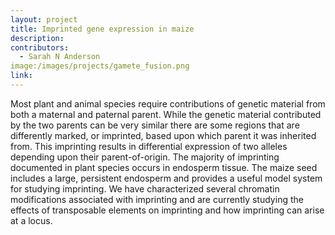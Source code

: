 ```yaml
---
layout: project
title: Imprinted gene expression in maize
description:
contributors:
  - Sarah N Anderson
image:/images/projects/gamete_fusion.png
link: 
---
```


Most plant and animal species require contributions of genetic material from both a maternal and paternal parent.  While the genetic material contributed by the two parents can be very similar there are some regions that are differently marked, or imprinted, based upon which parent it was inherited from.  This imprinting results in differential expression of two alleles depending upon their parent-of-origin.  The majority of imprinting documented in plant species occurs in endosperm tissue.  The maize seed includes a large, persistent endosperm and provides a useful model system for studying imprinting.  We have characterized several chromatin modifications associated with imprinting and are currently studying the effects of transposable elements on imprinting and how imprinting can arise at a locus.
